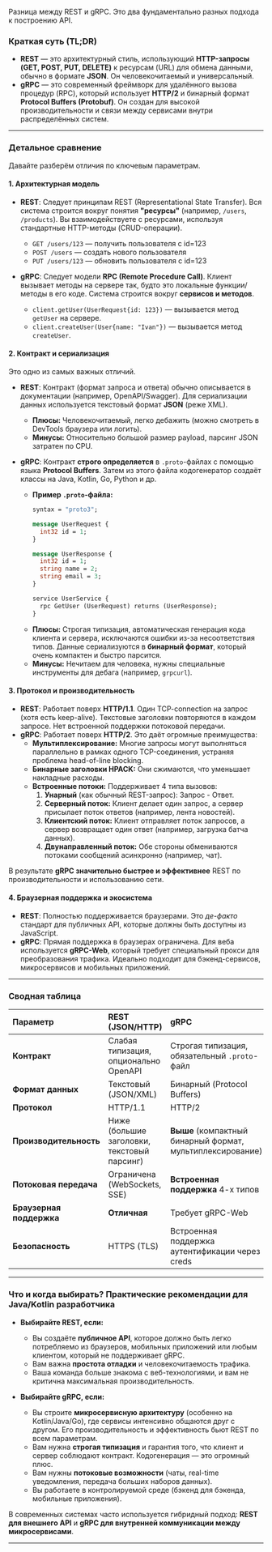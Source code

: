Разница между REST и gRPC. Это два фундаментально разных подхода к построению API.

### Краткая суть (TL;DR)

*   **REST** — это архитектурный стиль, использующий **HTTP-запросы (GET, POST, PUT, DELETE)** к ресурсам (URL) для обмена данными, обычно в формате **JSON**. Он человекочитаемый и универсальный.
*   **gRPC** — это современный фреймворк для удалённого вызова процедур (RPC), который использует **HTTP/2** и бинарный формат **Protocol Buffers (Protobuf)**. Он создан для высокой производительности и связи между сервисами внутри распределённых систем.

---

### Детальное сравнение

Давайте разберём отличия по ключевым параметрам.

#### 1. Архитектурная модель

*   **REST**: Следует принципам REST (Representational State Transfer). Вся система строится вокруг понятия **"ресурсы"** (например, `/users`, `/products`). Вы взаимодействуете с ресурсами, используя стандартные HTTP-методы (CRUD-операции).
    *   `GET /users/123` — получить пользователя с id=123
    *   `POST /users` — создать нового пользователя
    *   `PUT /users/123` — обновить пользователя с id=123

*   **gRPC**: Следует модели **RPC (Remote Procedure Call)**. Клиент вызывает методы на сервере так, будто это локальные функции/методы в его коде. Система строится вокруг **сервисов и методов**.
    *   `client.getUser(UserRequest{id: 123})` — вызывается метод `getUser` на сервере.
    *   `client.createUser(User{name: "Ivan"})` — вызывается метод `createUser`.

#### 2. Контракт и сериализация

Это одно из самых важных отличий.

*   **REST**: Контракт (формат запроса и ответа) обычно описывается в документации (например, OpenAPI/Swagger). Для сериализации данных используется текстовый формат **JSON** (реже XML).
    *   **Плюсы:** Человекочитаемый, легко дебажить (можно смотреть в DevTools браузера или логить).
    *   **Минусы:** Относительно большой размер payload, парсинг JSON затратен по CPU.

*   **gRPC**: Контракт **строго определяется** в `.proto`-файлах с помощью языка **Protocol Buffers**. Затем из этого файла кодогенератор создаёт классы на Java, Kotlin, Go, Python и др.
    *   **Пример `.proto`-файла:**
        ```protobuf
        syntax = "proto3";

        message UserRequest {
          int32 id = 1;
        }

        message UserResponse {
          int32 id = 1;
          string name = 2;
          string email = 3;
        }

        service UserService {
          rpc GetUser (UserRequest) returns (UserResponse);
        }
        ```
    *   **Плюсы:** Строгая типизация, автоматическая генерация кода клиента и сервера, исключаются ошибки из-за несоответствия типов. Данные сериализуются в **бинарный формат**, который очень компактен и быстро парсится.
    *   **Минусы:** Нечитаем для человека, нужны специальные инструменты для дебага (например, `grpcurl`).

#### 3. Протокол и производительность

*   **REST**: Работает поверх **HTTP/1.1**. Один TCP-connection на запрос (хотя есть keep-alive). Текстовые заголовки повторяются в каждом запросе. Нет встроенной поддержки потоковой передачи.
*   **gRPC**: Работает поверх **HTTP/2**. Это даёт огромные преимущества:
    *   **Мультиплексирование:** Многие запросы могут выполняться параллельно в рамках одного TCP-соединения, устраняя проблема head-of-line blocking.
    *   **Бинарные заголовки HPACK:** Они сжимаются, что уменьшает накладные расходы.
    *   **Встроенные потоки:** Поддерживает 4 типа вызовов:
        1.  **Унарный** (как обычный REST-запрос): Запрос - Ответ.
        2.  **Серверный поток:** Клиент делает один запрос, а сервер присылает поток ответов (например, лента новостей).
        3.  **Клиентский поток:** Клиент отправляет поток запросов, а сервер возвращает один ответ (например, загрузка батча данных).
        4.  **Двунаправленный поток:** Обе стороны обмениваются потоками сообщений асинхронно (например, чат).

В результате **gRPC значительно быстрее и эффективнее** REST по производительности и использованию сети.

#### 4. Браузерная поддержка и экосистема

*   **REST**: Полностью поддерживается браузерами. Это *де-факто* стандарт для публичных API, которые должны быть доступны из JavaScript.
*   **gRPC**: Прямая поддержка в браузерах ограничена. Для веба используется **gRPC-Web**, который требует специальный прокси для преобразования трафика. Идеально подходит для бэкенд-сервисов, микросервисов и мобильных приложений.

---

### Сводная таблица

| Параметр | REST (JSON/HTTP) | gRPC |
| :--- | :--- | :--- |
| **Контракт** | Слабая типизация, опционально OpenAPI | Строгая типизация, обязательный `.proto`-файл |
| **Формат данных** | Текстовый (JSON/XML) | Бинарный (Protocol Buffers) |
| **Протокол** | HTTP/1.1 | HTTP/2 |
| **Производительность** | Ниже (большие заголовки, текстовый парсинг) | **Выше** (компактный бинарный формат, мультиплексирование) |
| **Потоковая передача** | Ограничена (WebSockets, SSE) | **Встроенная поддержка** 4-х типов |
| **Браузерная поддержка** | **Отличная** | Требует gRPC-Web |
| **Безопасность** | HTTPS (TLS) | Встроенная поддержка аутентификации через creds |

---

### Что и когда выбирать? Практические рекомендации для Java/Kotlin разработчика

*   **Выбирайте REST, если:**
    *   Вы создаёте **публичное API**, которое должно быть легко потребляемо из браузеров, мобильных приложений или любым клиентом, который не поддерживает gRPC.
    *   Вам важна **простота отладки** и человекочитаемость трафика.
    *   Ваша команда больше знакома с веб-технологиями, и вам не критична максимальная производительность.

*   **Выбирайте gRPC, если:**
    *   Вы строите **микросервисную архитектуру** (особенно на Kotlin/Java/Go), где сервисы интенсивно общаются друг с другом. Его производительность и эффективность бьют REST по всем параметрам.
    *   Вам нужна **строгая типизация** и гарантия того, что клиент и сервер соблюдают контракт. Кодогенерация — это огромный плюс.
    *   Вам нужны **потоковые возможности** (чаты, real-time уведомления, передача больших наборов данных).
    *   Вы работаете в контролируемой среде (бэкенд для бэкенда, мобильные приложения).

В современных системах часто используется гибридный подход: **REST для внешнего API** и **gRPC для внутренней коммуникации между микросервисами**.

---

